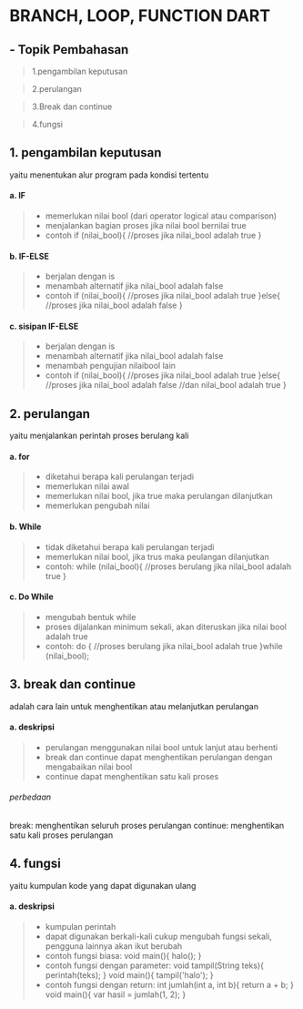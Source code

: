 # BRANCH, LOOP, FUNCTION DART

## - Topik Pembahasan
>1.pengambilan keputusan

>2.perulangan

>3.Break dan continue

>4.fungsi 

## 1. pengambilan keputusan
yaitu menentukan alur program pada kondisi tertentu
#### a. IF
>- memerlukan nilai bool (dari operator logical atau comparison)
>- menjalankan bagian proses jika nilai bool bernilai true
>- contoh
if (nilai_bool){
    //proses jika nilai_bool adalah true
}

#### b. IF-ELSE
>- berjalan dengan is
>- menambah alternatif jika nilai_bool adalah false
>- contoh
if (nilai_bool){
    //proses jika nilai_bool adalah true
}else{
    //proses jika nilai_bool adalah false
}

#### c. sisipan IF-ELSE
>- berjalan dengan is
>- menambah alternatif jika nilai_bool adalah false
>- menambah pengujian nilaibool lain
>- contoh
if (nilai_bool){
    //proses jika nilai_bool adalah true
}else{
    //proses jika nilai_bool adalah false
    //dan nilai_bool adalah true
}

## 2. perulangan
yaitu menjalankan perintah proses berulang kali
#### a. for
>- diketahui berapa kali perulangan terjadi
>- memerlukan nilai awal
>- memerlukan nilai bool, jika true maka perulangan dilanjutkan
>- memerlukan pengubah nilai

#### b. While
>- tidak diketahui berapa kali perulangan terjadi
>- memerlukan nilai bool, jika trus maka peulangan dilanjutkan
>- contoh:
while (nilai_bool){
    //proses berulang jika nilai_bool adalah true
}

#### c. Do While
>- mengubah bentuk while
>- proses dijalankan minimum sekali, akan diteruskan jika nilai bool adalah true
>- contoh:
do {
    //proses berulang jika nilai_bool adalah true
}while (nilai_bool);

## 3. break dan continue
adalah cara lain untuk menghentikan atau melanjutkan perulangan
#### a. deskripsi
>- perulangan menggunakan nilai bool untuk lanjut atau berhenti
>- break dan continue dapat menghentikan perulangan dengan mengabaikan nilai bool
>- continue dapat menghentikan satu kali proses

###### perbedaan
break:
menghentikan seluruh proses perulangan
continue:
menghentikan satu kali proses perulangan
## 4. fungsi
yaitu kumpulan kode yang dapat digunakan ulang
#### a. deskripsi
>- kumpulan perintah
>- dapat digunakan berkali-kali
> cukup mengubah fungsi sekali, pengguna lainnya akan ikut berubah
>- contoh fungsi biasa:
void main(){
    halo();
}
>- contoh fungsi dengan parameter:
void tampil(String teks){
    perintah(teks);
}
void main(){
    tampil('halo');
}
>- contoh fungsi dengan return:
int jumlah(int a, int b){
    return a + b;
}
void main(){
    var hasil = jumlah(1, 2);
}

   [dill]: <https://github.com/joemccann/dillinger>
   [git-repo-url]: <https://github.com/joemccann/dillinger.git>
   [john gruber]: <http://daringfireball.net>
   [df1]: <http://daringfireball.net/projects/markdown/>
   [markdown-it]: <https://github.com/markdown-it/markdown-it>
   [Ace Editor]: <http://ace.ajax.org>
   [node.js]: <http://nodejs.org>
   [Twitter Bootstrap]: <http://twitter.github.com/bootstrap/>
   [jQuery]: <http://jquery.com>
   [@tjholowaychuk]: <http://twitter.com/tjholowaychuk>
   [express]: <http://expressjs.com>
   [AngularJS]: <http://angularjs.org>
   [Gulp]: <http://gulpjs.com>

   [PlDb]: <https://github.com/joemccann/dillinger/tree/master/plugins/dropbox/README.md>
   [PlGh]: <https://github.com/joemccann/dillinger/tree/master/plugins/github/README.md>
   [PlGd]: <https://github.com/joemccann/dillinger/tree/master/plugins/googledrive/README.md>
   [PlOd]: <https://github.com/joemccann/dillinger/tree/master/plugins/onedrive/README.md>
   [PlMe]: <https://github.com/joemccann/dillinger/tree/master/plugins/medium/README.md>
   [PlGa]: <https://github.com/RahulHP/dillinger/blob/master/plugins/googleanalytics/README.md>

   [dill]: <https://github.com/joemccann/dillinger>
   [git-repo-url]: <https://github.com/joemccann/dillinger.git>
   [john gruber]: <http://daringfireball.net>
   [df1]: <http://daringfireball.net/projects/markdown/>
   [markdown-it]: <https://github.com/markdown-it/markdown-it>
   [Ace Editor]: <http://ace.ajax.org>
   [node.js]: <http://nodejs.org>
   [Twitter Bootstrap]: <http://twitter.github.com/bootstrap/>
   [jQuery]: <http://jquery.com>
   [@tjholowaychuk]: <http://twitter.com/tjholowaychuk>
   [express]: <http://expressjs.com>
   [AngularJS]: <http://angularjs.org>
   [Gulp]: <http://gulpjs.com>

   [PlDb]: <https://github.com/joemccann/dillinger/tree/master/plugins/dropbox/README.md>
   [PlGh]: <https://github.com/joemccann/dillinger/tree/master/plugins/github/README.md>
   [PlGd]: <https://github.com/joemccann/dillinger/tree/master/plugins/googledrive/README.md>
   [PlOd]: <https://github.com/joemccann/dillinger/tree/master/plugins/onedrive/README.md>
   [PlMe]: <https://github.com/joemccann/dillinger/tree/master/plugins/medium/README.md>
   [PlGa]: <https://github.com/RahulHP/dillinger/blob/master/plugins/googleanalytics/README.md>

